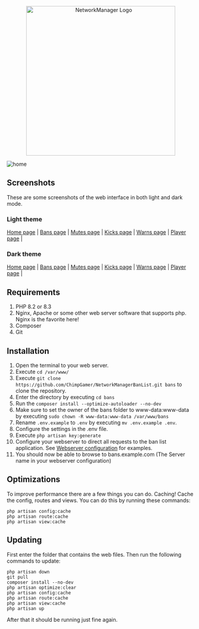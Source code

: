 <p align="center"><img src="https://imgur.com/wUhBSGv.png" width="400" alt="NetworkManager Logo"></p>

![home](https://i.imgur.com/nsN6ZhH.png)

## Screenshots
These are some screenshots of the web interface in both light and dark mode.

### Light theme
[Home page](https://i.imgur.com/nsN6ZhH.png) |
[Bans page](https://i.imgur.com/RIL7KE4.png) |
[Mutes page](https://i.imgur.com/3HUMX4U.png) |
[Kicks page](https://i.imgur.com/2fWEQOG.png) |
[Warns page](https://i.imgur.com/7S9ELVz.png) |
[Player page](https://i.imgur.com/ppolBMf.png) |

### Dark theme
[Home page](https://i.imgur.com/Yz0k2EX.png) |
[Bans page](https://i.imgur.com/DKsTPHy.png) |
[Mutes page](https://i.imgur.com/Fg0BU39.png) |
[Kicks page](https://i.imgur.com/iLfRTCW.png) |
[Warns page](https://i.imgur.com/ISqvyEf.png) |
[Player page](https://i.imgur.com/9o6ch8V.png) |

## Requirements
1. PHP 8.2 or 8.3
2. Nginx, Apache or some other web server software that supports php. Nginx is the favorite here!
3. Composer
4. Git

## Installation
1. Open the terminal to your web server.
2. Execute ``cd /var/www/``
3. Execute ``git clone https://github.com/ChimpGamer/NetworkManagerBanList.git bans`` to clone the repository.
4. Enter the directory by executing ``cd bans``
5. Run the ``composer install --optimize-autoloader --no-dev``
6. Make sure to set the owner of the bans folder to www-data:www-data by executing ``sudo chown -R www-data:www-data /var/www/bans``
7. Rename ``.env.example`` to ``.env`` by executing ``mv .env.example .env``.
8. Configure the settings in the .env file.
9. Execute ``php artisan key:generate``
10. Configure your webserver to direct all requests to the ban list application. See [Webserver configuration](https://networkmanager.gitbook.io/wiki/networkmanager-webinterface/banlist#webserver-configuration) for examples.
11. You should now be able to browse to bans.example.com (The Server name in your webserver configuration)

## Optimizations
To improve performance there are a few things you can do. Caching! Cache the config, routes and views. You can do this by running these commands:
```shell
php artisan config:cache
php artisan route:cache
php artisan view:cache
```

## Updating

First enter the folder that contains the web files. Then run the following commands to update:
```shell
php artisan down
git pull
composer install --no-dev
php artisan optimize:clear
php artisan config:cache
php artisan route:cache
php artisan view:cache
php artisan up
```
After that it should be running just fine again.
